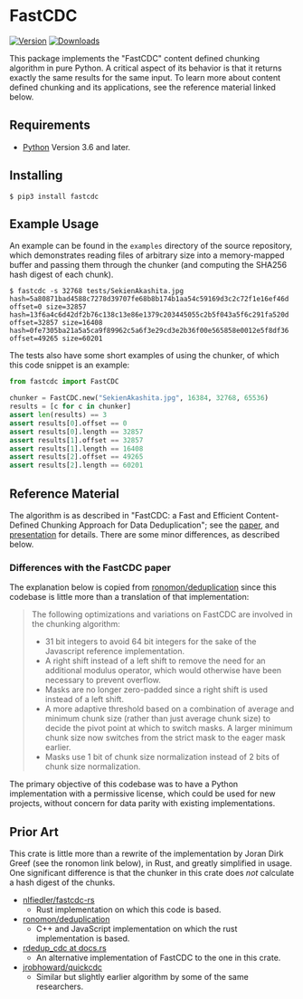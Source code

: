 # FastCDC

[![Version](https://img.shields.io/pypi/v/fastcdc.svg)](https://pypi.python.org/pypi/fastcdc/)
[![Downloads](https://pepy.tech/badge/fastcdc)](https://pepy.tech/project/fastcdc)

This package implements the "FastCDC" content defined chunking algorithm in pure
Python. A critical aspect of its behavior is that it returns exactly the same
results for the same input. To learn more about content defined chunking and its
applications, see the reference material linked below.


## Requirements

* [Python](https://www.python.org/) Version 3.6 and later.

## Installing

```shell
$ pip3 install fastcdc
```

## Example Usage

An example can be found in the `examples` directory of the source repository,
which demonstrates reading files of arbitrary size into a memory-mapped buffer
and passing them through the chunker (and computing the SHA256 hash digest of
each chunk).

```shell
$ fastcdc -s 32768 tests/SekienAkashita.jpg
hash=5a80871bad4588c7278d39707fe68b8b174b1aa54c59169d3c2c72f1e16ef46d offset=0 size=32857
hash=13f6a4c6d42df2b76c138c13e86e1379c203445055c2b5f043a5f6c291fa520d offset=32857 size=16408
hash=0fe7305ba21a5a5ca9f89962c5a6f3e29cd3e2b36f00e565858e0012e5f8df36 offset=49265 size=60201
```

The  tests also have some short examples of using the chunker, of which this
code snippet is an example:

```python
from fastcdc import FastCDC

chunker = FastCDC.new("SekienAkashita.jpg", 16384, 32768, 65536)
results = [c for c in chunker]
assert len(results) == 3
assert results[0].offset == 0
assert results[0].length == 32857
assert results[1].offset == 32857
assert results[1].length == 16408
assert results[2].offset == 49265
assert results[2].length == 60201
```

## Reference Material

The algorithm is as described in "FastCDC: a Fast and Efficient Content-Defined
Chunking Approach for Data Deduplication"; see the
[paper](https://www.usenix.org/system/files/conference/atc16/atc16-paper-xia.pdf),
and
[presentation](https://www.usenix.org/sites/default/files/conference/protected-files/atc16_slides_xia.pdf)
for details. There are some minor differences, as described below.

### Differences with the FastCDC paper

The explanation below is copied from
[ronomon/deduplication](https://github.com/ronomon/deduplication) since this
codebase is little more than a translation of that implementation:

> The following optimizations and variations on FastCDC are involved in the chunking algorithm:
> * 31 bit integers to avoid 64 bit integers for the sake of the Javascript reference implementation.
> * A right shift instead of a left shift to remove the need for an additional modulus operator, which would otherwise have been necessary to prevent overflow.
> * Masks are no longer zero-padded since a right shift is used instead of a left shift.
> * A more adaptive threshold based on a combination of average and minimum chunk size (rather than just average chunk size) to decide the pivot point at which to switch masks. A larger minimum chunk size now switches from the strict mask to the eager mask earlier.
> * Masks use 1 bit of chunk size normalization instead of 2 bits of chunk size normalization.

The primary objective of this codebase was to have a Python implementation with a
permissive license, which could be used for new projects, without concern for
data parity with existing implementations.

## Prior Art

This crate is little more than a rewrite of the implementation by Joran Dirk
Greef (see the ronomon link below), in Rust, and greatly simplified in usage.
One significant difference is that the chunker in this crate does _not_
calculate a hash digest of the chunks.

* [nlfiedler/fastcdc-rs](https://github.com/nlfiedler/fastcdc-rs)
    + Rust implementation on which this code is based.
* [ronomon/deduplication](https://github.com/ronomon/deduplication)
    + C++ and JavaScript implementation on which the rust implementation is based.
* [rdedup_cdc at docs.rs](https://docs.rs/crate/rdedup-cdc/0.1.0/source/src/fastcdc.rs)
    + An alternative implementation of FastCDC to the one in this crate.
* [jrobhoward/quickcdc](https://github.com/jrobhoward/quickcdc)
    + Similar but slightly earlier algorithm by some of the same researchers.
